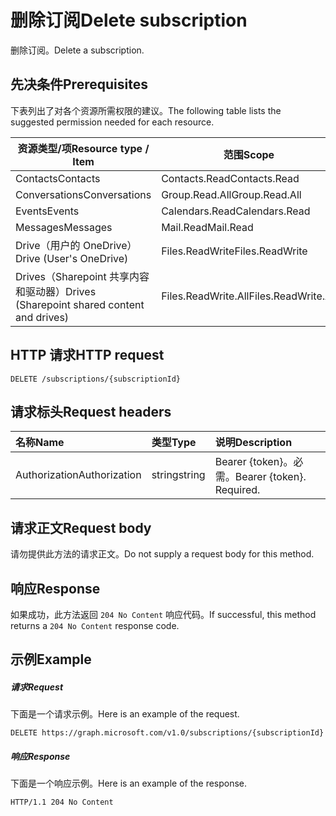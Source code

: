 # <a name="delete-subscription"></a><span data-ttu-id="f83b8-101">删除订阅</span><span class="sxs-lookup"><span data-stu-id="f83b8-101">Delete subscription</span></span>

<span data-ttu-id="f83b8-102">删除订阅。</span><span class="sxs-lookup"><span data-stu-id="f83b8-102">Delete a subscription.</span></span>

## <a name="prerequisites"></a><span data-ttu-id="f83b8-103">先决条件</span><span class="sxs-lookup"><span data-stu-id="f83b8-103">Prerequisites</span></span>

<span data-ttu-id="f83b8-104">下表列出了对各个资源所需权限的建议。</span><span class="sxs-lookup"><span data-stu-id="f83b8-104">The following table lists the suggested permission needed for each resource.</span></span>

| <span data-ttu-id="f83b8-105">资源类型/项</span><span class="sxs-lookup"><span data-stu-id="f83b8-105">Resource type / Item</span></span>        | <span data-ttu-id="f83b8-106">范围</span><span class="sxs-lookup"><span data-stu-id="f83b8-106">Scope</span></span>               |
|-----------------------------|---------------------|
| <span data-ttu-id="f83b8-107">Contacts</span><span class="sxs-lookup"><span data-stu-id="f83b8-107">Contacts</span></span>                    | <span data-ttu-id="f83b8-108">Contacts.Read</span><span class="sxs-lookup"><span data-stu-id="f83b8-108">Contacts.Read</span></span>       |
| <span data-ttu-id="f83b8-109">Conversations</span><span class="sxs-lookup"><span data-stu-id="f83b8-109">Conversations</span></span>               | <span data-ttu-id="f83b8-110">Group.Read.All</span><span class="sxs-lookup"><span data-stu-id="f83b8-110">Group.Read.All</span></span>      |
| <span data-ttu-id="f83b8-111">Events</span><span class="sxs-lookup"><span data-stu-id="f83b8-111">Events</span></span>                      | <span data-ttu-id="f83b8-112">Calendars.Read</span><span class="sxs-lookup"><span data-stu-id="f83b8-112">Calendars.Read</span></span>      |
| <span data-ttu-id="f83b8-113">Messages</span><span class="sxs-lookup"><span data-stu-id="f83b8-113">Messages</span></span>                    | <span data-ttu-id="f83b8-114">Mail.Read</span><span class="sxs-lookup"><span data-stu-id="f83b8-114">Mail.Read</span></span>           |
| <span data-ttu-id="f83b8-115">Drive（用户的 OneDrive）</span><span class="sxs-lookup"><span data-stu-id="f83b8-115">Drive  (User's OneDrive)</span></span>    | <span data-ttu-id="f83b8-116">Files.ReadWrite</span><span class="sxs-lookup"><span data-stu-id="f83b8-116">Files.ReadWrite</span></span>     |
| <span data-ttu-id="f83b8-117">Drives（Sharepoint 共享内容和驱动器）</span><span class="sxs-lookup"><span data-stu-id="f83b8-117">Drives (Sharepoint shared content and drives)</span></span> | <span data-ttu-id="f83b8-118">Files.ReadWrite.All</span><span class="sxs-lookup"><span data-stu-id="f83b8-118">Files.ReadWrite.All</span></span> |

## <a name="http-request"></a><span data-ttu-id="f83b8-119">HTTP 请求</span><span class="sxs-lookup"><span data-stu-id="f83b8-119">HTTP request</span></span>
<!-- { "blockType": "ignored" } -->
```http
DELETE /subscriptions/{subscriptionId}
```
## <a name="request-headers"></a><span data-ttu-id="f83b8-120">请求标头</span><span class="sxs-lookup"><span data-stu-id="f83b8-120">Request headers</span></span>
| <span data-ttu-id="f83b8-121">名称</span><span class="sxs-lookup"><span data-stu-id="f83b8-121">Name</span></span>       | <span data-ttu-id="f83b8-122">类型</span><span class="sxs-lookup"><span data-stu-id="f83b8-122">Type</span></span> | <span data-ttu-id="f83b8-123">说明</span><span class="sxs-lookup"><span data-stu-id="f83b8-123">Description</span></span>|
|:-----------|:------|:----------|
| <span data-ttu-id="f83b8-124">Authorization</span><span class="sxs-lookup"><span data-stu-id="f83b8-124">Authorization</span></span>  | <span data-ttu-id="f83b8-125">string</span><span class="sxs-lookup"><span data-stu-id="f83b8-125">string</span></span>  | <span data-ttu-id="f83b8-p101">Bearer {token}。必需。</span><span class="sxs-lookup"><span data-stu-id="f83b8-p101">Bearer {token}. Required.</span></span> |

## <a name="request-body"></a><span data-ttu-id="f83b8-128">请求正文</span><span class="sxs-lookup"><span data-stu-id="f83b8-128">Request body</span></span>
<span data-ttu-id="f83b8-129">请勿提供此方法的请求正文。</span><span class="sxs-lookup"><span data-stu-id="f83b8-129">Do not supply a request body for this method.</span></span>

## <a name="response"></a><span data-ttu-id="f83b8-130">响应</span><span class="sxs-lookup"><span data-stu-id="f83b8-130">Response</span></span>

<span data-ttu-id="f83b8-131">如果成功，此方法返回 `204 No Content` 响应代码。</span><span class="sxs-lookup"><span data-stu-id="f83b8-131">If successful, this method returns a `204 No Content` response code.</span></span>
## <a name="example"></a><span data-ttu-id="f83b8-132">示例</span><span class="sxs-lookup"><span data-stu-id="f83b8-132">Example</span></span>
##### <a name="request"></a><span data-ttu-id="f83b8-133">请求</span><span class="sxs-lookup"><span data-stu-id="f83b8-133">Request</span></span>
<span data-ttu-id="f83b8-134">下面是一个请求示例。</span><span class="sxs-lookup"><span data-stu-id="f83b8-134">Here is an example of the request.</span></span>
<!-- {
  "blockType": "request",
  "name": "delete_subscription"
}-->
```http
DELETE https://graph.microsoft.com/v1.0/subscriptions/{subscriptionId}
```
##### <a name="response"></a><span data-ttu-id="f83b8-135">响应</span><span class="sxs-lookup"><span data-stu-id="f83b8-135">Response</span></span>
<span data-ttu-id="f83b8-136">下面是一个响应示例。</span><span class="sxs-lookup"><span data-stu-id="f83b8-136">Here is an example of the response.</span></span>
<!-- {
  "blockType": "response",
  "truncated": false,
  "@odata.type": "microsoft.graph.subscription"
} -->
```http
HTTP/1.1 204 No Content
```


<!-- {
  "type": "#page.annotation",
  "description": "Delete subscription",
  "keywords": "",
  "section": "documentation",
  "tocPath": ""
}-->
